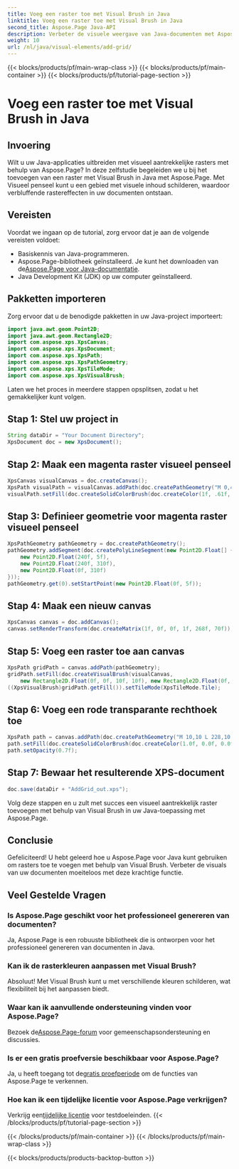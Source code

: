 ```yaml
---
title: Voeg een raster toe met Visual Brush in Java
linktitle: Voeg een raster toe met Visual Brush in Java
second_title: Aspose.Page Java-API
description: Verbeter de visuele weergave van Java-documenten met Aspose.Page! Leer stap voor stap hoe u rasters kunt toevoegen met Visual Brush. Verhoog moeiteloos de aantrekkingskracht van uw toepassing.
weight: 10
url: /nl/java/visual-elements/add-grid/
---
```


{{< blocks/products/pf/main-wrap-class >}}
{{< blocks/products/pf/main-container >}}
{{< blocks/products/pf/tutorial-page-section >}}

# Voeg een raster toe met Visual Brush in Java

## Invoering
Wilt u uw Java-applicaties uitbreiden met visueel aantrekkelijke rasters met behulp van Aspose.Page? In deze zelfstudie begeleiden we u bij het toevoegen van een raster met Visual Brush in Java met Aspose.Page. Met Visueel penseel kunt u een gebied met visuele inhoud schilderen, waardoor verbluffende rastereffecten in uw documenten ontstaan.
## Vereisten
Voordat we ingaan op de tutorial, zorg ervoor dat je aan de volgende vereisten voldoet:
- Basiskennis van Java-programmeren.
-  Aspose.Page-bibliotheek geïnstalleerd. Je kunt het downloaden van de[Aspose.Page voor Java-documentatie](https://reference.aspose.com/page/java/).
- Java Development Kit (JDK) op uw computer geïnstalleerd.
## Pakketten importeren
Zorg ervoor dat u de benodigde pakketten in uw Java-project importeert:
```java
import java.awt.geom.Point2D;
import java.awt.geom.Rectangle2D;
import com.aspose.xps.XpsCanvas;
import com.aspose.xps.XpsDocument;
import com.aspose.xps.XpsPath;
import com.aspose.xps.XpsPathGeometry;
import com.aspose.xps.XpsTileMode;
import com.aspose.xps.XpsVisualBrush;
```
Laten we het proces in meerdere stappen opsplitsen, zodat u het gemakkelijker kunt volgen.
## Stap 1: Stel uw project in
```java
String dataDir = "Your Document Directory";
XpsDocument doc = new XpsDocument();
```
## Stap 2: Maak een magenta raster visueel penseel
```java
XpsCanvas visualCanvas = doc.createCanvas();
XpsPath visualPath = visualCanvas.addPath(doc.createPathGeometry("M 0,4 L 4,4 4,0 6,0 6,4 10,4 10,6 6,6 6,10 4,10 4,6 0,6 Z"));
visualPath.setFill(doc.createSolidColorBrush(doc.createColor(1f, .61f, 0.1f, 0.61f)));
```
## Stap 3: Definieer geometrie voor magenta raster visueel penseel
```java
XpsPathGeometry pathGeometry = doc.createPathGeometry();
pathGeometry.addSegment(doc.createPolyLineSegment(new Point2D.Float[] {
    new Point2D.Float(240f, 5f),
    new Point2D.Float(240f, 310f),
    new Point2D.Float(0f, 310f)
}));
pathGeometry.get(0).setStartPoint(new Point2D.Float(0f, 5f));
```
## Stap 4: Maak een nieuw canvas
```java
XpsCanvas canvas = doc.addCanvas();
canvas.setRenderTransform(doc.createMatrix(1f, 0f, 0f, 1f, 268f, 70f));
```
## Stap 5: Voeg een raster toe aan canvas
```java
XpsPath gridPath = canvas.addPath(pathGeometry);
gridPath.setFill(doc.createVisualBrush(visualCanvas,
    new Rectangle2D.Float(0f, 0f, 10f, 10f), new Rectangle2D.Float(0f, 0f, 10f, 10f)));
((XpsVisualBrush)gridPath.getFill()).setTileMode(XpsTileMode.Tile);
```
## Stap 6: Voeg een rode transparante rechthoek toe
```java
XpsPath path = canvas.addPath(doc.createPathGeometry("M 10,10 L 228,10 228,100 10,100"));
path.setFill(doc.createSolidColorBrush(doc.createColor(1.0f, 0.0f, 0.0f)));
path.setOpacity(0.7f);
```
## Stap 7: Bewaar het resulterende XPS-document
```java
doc.save(dataDir + "AddGrid_out.xps");
```
Volg deze stappen en u zult met succes een visueel aantrekkelijk raster toevoegen met behulp van Visual Brush in uw Java-toepassing met Aspose.Page.
## Conclusie
Gefeliciteerd! U hebt geleerd hoe u Aspose.Page voor Java kunt gebruiken om rasters toe te voegen met behulp van Visual Brush. Verbeter de visuals van uw documenten moeiteloos met deze krachtige functie.
## Veel Gestelde Vragen
### Is Aspose.Page geschikt voor het professioneel genereren van documenten?
Ja, Aspose.Page is een robuuste bibliotheek die is ontworpen voor het professioneel genereren van documenten in Java.
### Kan ik de rasterkleuren aanpassen met Visual Brush?
Absoluut! Met Visual Brush kunt u met verschillende kleuren schilderen, wat flexibiliteit bij het aanpassen biedt.
### Waar kan ik aanvullende ondersteuning vinden voor Aspose.Page?
 Bezoek de[Aspose.Page-forum](https://forum.aspose.com/c/page/39) voor gemeenschapsondersteuning en discussies.
### Is er een gratis proefversie beschikbaar voor Aspose.Page?
 Ja, u heeft toegang tot de[gratis proefperiode](https://releases.aspose.com/) om de functies van Aspose.Page te verkennen.
### Hoe kan ik een tijdelijke licentie voor Aspose.Page verkrijgen?
 Verkrijg een[tijdelijke licentie](https://purchase.aspose.com/temporary-license/) voor testdoeleinden.
{{< /blocks/products/pf/tutorial-page-section >}}

{{< /blocks/products/pf/main-container >}}
{{< /blocks/products/pf/main-wrap-class >}}

{{< blocks/products/products-backtop-button >}}
